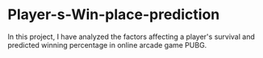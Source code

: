 # Player-s-Win-place-prediction
In this project, I have analyzed the factors affecting a player's survival and predicted winning percentage in online arcade game PUBG.
